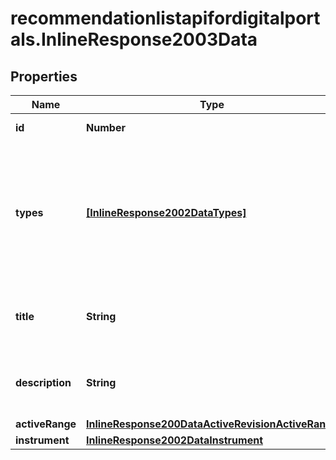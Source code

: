 # recommendationlistapifordigitalportals.InlineResponse2003Data

## Properties

Name | Type | Description | Notes
------------ | ------------- | ------------- | -------------
**id** | **Number** | Identifier of the revision. | [optional] 
**types** | [**[InlineResponse2002DataTypes]**](InlineResponse2002DataTypes.md) | Set of types assigned to the recommendation list as of the given revision. The customer maintains a list of valid types for all of its recommendation lists. | [optional] 
**title** | **String** | Title assigned to the recommendation list as of the given revision. | [optional] 
**description** | **String** | Description assigned to the recommendation list as of the given revision. | [optional] 
**activeRange** | [**InlineResponse200DataActiveRevisionActiveRange**](InlineResponse200DataActiveRevisionActiveRange.md) |  | [optional] 
**instrument** | [**InlineResponse2002DataInstrument**](InlineResponse2002DataInstrument.md) |  | [optional] 


